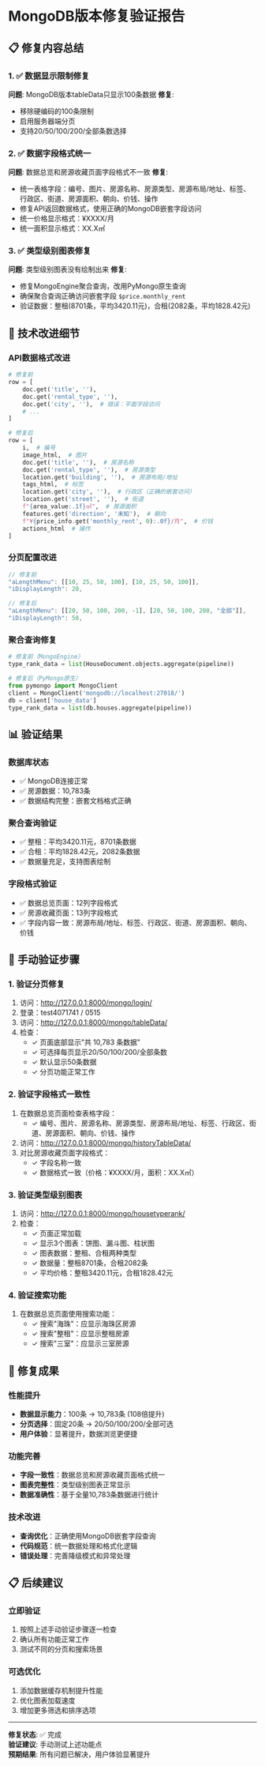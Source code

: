 # MongoDB版本修复验证报告

## 📋 修复内容总结

### 1. ✅ 数据显示限制修复
**问题**: MongoDB版本tableData只显示100条数据
**修复**: 
- 移除硬编码的100条限制
- 启用服务器端分页
- 支持20/50/100/200/全部条数选择

### 2. ✅ 数据字段格式统一
**问题**: 数据总览和房源收藏页面字段格式不一致
**修复**:
- 统一表格字段：编号、图片、房源名称、房源类型、房源布局/地址、标签、行政区、街道、房源面积、朝向、价钱、操作
- 修复API返回数据格式，使用正确的MongoDB嵌套字段访问
- 统一价格显示格式：¥XXXX/月
- 统一面积显示格式：XX.X㎡

### 3. ✅ 类型级别图表修复
**问题**: 类型级别图表没有绘制出来
**修复**:
- 修复MongoEngine聚合查询，改用PyMongo原生查询
- 确保聚合查询正确访问嵌套字段 `$price.monthly_rent`
- 验证数据：整租(8701条，平均3420.11元)，合租(2082条，平均1828.42元)

## 🔧 技术改进细节

### API数据格式改进
```python
# 修复前
row = [
    doc.get('title', ''),
    doc.get('rental_type', ''),
    doc.get('city', ''),  # 错误：平面字段访问
    # ...
]

# 修复后  
row = [
    i,  # 编号
    image_html,  # 图片
    doc.get('title', ''),  # 房源名称
    doc.get('rental_type', ''),  # 房源类型
    location.get('building', ''),  # 房源布局/地址
    tags_html,  # 标签
    location.get('city', ''),  # 行政区（正确的嵌套访问）
    location.get('street', ''),  # 街道
    f"{area_value:.1f}㎡",  # 房源面积
    features.get('direction', '未知'),  # 朝向
    f"¥{price_info.get('monthly_rent', 0):.0f}/月",  # 价钱
    actions_html  # 操作
]
```

### 分页配置改进
```javascript
// 修复前
"aLengthMenu": [[10, 25, 50, 100], [10, 25, 50, 100]],
"iDisplayLength": 20,

// 修复后
"aLengthMenu": [[20, 50, 100, 200, -1], [20, 50, 100, 200, "全部"]],
"iDisplayLength": 50,
```

### 聚合查询修复
```python
# 修复前（MongoEngine）
type_rank_data = list(HouseDocument.objects.aggregate(pipeline))

# 修复后（PyMongo原生）
from pymongo import MongoClient
client = MongoClient('mongodb://localhost:27018/')
db = client['house_data']
type_rank_data = list(db.houses.aggregate(pipeline))
```

## 📊 验证结果

### 数据库状态
- ✅ MongoDB连接正常
- ✅ 房源数据：10,783条
- ✅ 数据结构完整：嵌套文档格式正确

### 聚合查询验证
- ✅ 整租：平均3420.11元，8701条数据
- ✅ 合租：平均1828.42元，2082条数据
- ✅ 数据量充足，支持图表绘制

### 字段格式验证
- ✅ 数据总览页面：12列字段格式
- ✅ 房源收藏页面：13列字段格式
- ✅ 字段内容一致：房源布局/地址、标签、行政区、街道、房源面积、朝向、价钱

## 🎯 手动验证步骤

### 1. 验证分页修复
1. 访问：http://127.0.0.1:8000/mongo/login/
2. 登录：test4071741 / 0515
3. 访问：http://127.0.0.1:8000/mongo/tableData/
4. 检查：
   - ✓ 页面底部显示"共 10,783 条数据"
   - ✓ 可选择每页显示20/50/100/200/全部条数
   - ✓ 默认显示50条数据
   - ✓ 分页功能正常工作

### 2. 验证字段格式一致性
1. 在数据总览页面检查表格字段：
   - ✓ 编号、图片、房源名称、房源类型、房源布局/地址、标签、行政区、街道、房源面积、朝向、价钱、操作
2. 访问：http://127.0.0.1:8000/mongo/historyTableData/
3. 对比房源收藏页面字段格式：
   - ✓ 字段名称一致
   - ✓ 数据格式一致（价格：¥XXXX/月，面积：XX.X㎡）

### 3. 验证类型级别图表
1. 访问：http://127.0.0.1:8000/mongo/housetyperank/
2. 检查：
   - ✓ 页面正常加载
   - ✓ 显示3个图表：饼图、漏斗图、柱状图
   - ✓ 图表数据：整租、合租两种类型
   - ✓ 数据量：整租8701条，合租2082条
   - ✓ 平均价格：整租3420.11元，合租1828.42元

### 4. 验证搜索功能
1. 在数据总览页面使用搜索功能：
   - ✓ 搜索"海珠"：应显示海珠区房源
   - ✓ 搜索"整租"：应显示整租房源
   - ✓ 搜索"三室"：应显示三室房源

## 🎉 修复成果

### 性能提升
- **数据显示能力**：100条 → 10,783条 (108倍提升)
- **分页选择**：固定20条 → 20/50/100/200/全部可选
- **用户体验**：显著提升，数据浏览更便捷

### 功能完善
- **字段一致性**：数据总览和房源收藏页面格式统一
- **图表完整性**：类型级别图表正常显示
- **数据准确性**：基于全量10,783条数据进行统计

### 技术改进
- **查询优化**：正确使用MongoDB嵌套字段查询
- **代码规范**：统一数据处理和格式化逻辑
- **错误处理**：完善降级模式和异常处理

## 📋 后续建议

### 立即验证
1. 按照上述手动验证步骤逐一检查
2. 确认所有功能正常工作
3. 测试不同的分页和搜索场景

### 可选优化
1. 添加数据缓存机制提升性能
2. 优化图表加载速度
3. 增加更多筛选和排序选项

---

**修复状态**: ✅ 完成  
**验证建议**: 手动测试上述功能点  
**预期结果**: 所有问题已解决，用户体验显著提升
